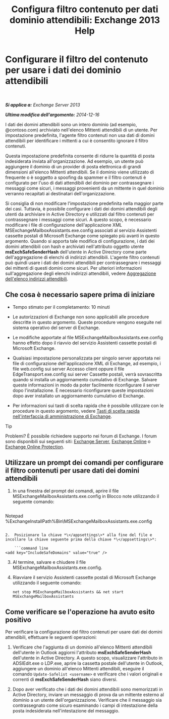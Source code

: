 ﻿---
title: 'Configura filtro contenuto per dati dominio attendibili: Exchange 2013 Help'
TOCTitle: Configurare il filtro del contenuto per usare i dati dei dominio attendibili
ms:assetid: 1ee2b663-b4f3-4fef-8954-986f2d820924
ms:mtpsurl: https://technet.microsoft.com/it-it/library/Dn467930(v=EXCHG.150)
ms:contentKeyID: 59634572
ms.date: 01/04/2018
mtps_version: v=EXCHG.150
ms.translationtype: HT
---

# Configurare il filtro del contenuto per usare i dati dei dominio attendibili

 

_**Si applica a:** Exchange Server 2013_

_**Ultima modifica dell'argomento:** 2014-12-16_

I dati dei domini attendibili sono un intero dominio (ad esempio, @contoso.com) archiviato nell'elenco Mittenti attendibili di un utente. Per impostazione predefinita, l'agente filtro contenuti non usa dati di domini attendibili per identificare i mittenti a cui è consentito ignorare il filtro contenuti.

Questa impostazione predefinita consente di ridurre la quantità di posta indesiderata inviata all'organizzazione. Ad esempio, un utente può aggiungere il dominio di un provider di posta elettronica di grandi dimensioni all'elenco Mittenti attendibili. Se il dominio viene utilizzato di frequente o è soggetto a spoofing da spammer e il filtro contenuti è configurato per l'uso di dati attendibili del dominio per contrassegnare i messaggi come sicuri, i messaggi provenienti da un mittente in quel dominio verranno recapitati ai destinatari dell'organizzazione.

Si consiglia di non modificare l'impostazione predefinita nella maggior parte dei casi. Tuttavia, è possibile configurare i dati dei domini attendibili degli utenti da archiviare in Active Directory e utilizzati dal filtro contenuti per contrassegnare i messaggi come sicuri. A questo scopo, è necessario modificare i file di configurazione dell'applicazione XML MSExchangeMailboxAssistants.exe.config associati al servizio Assistenti cassette postali di Microsoft Exchange come spiegato più avanti in questo argomento. Quando si apporta tale modifica di configurazione, i dati dei domini attendibili con hash e archiviati nell'attributo oggetto utente **msExchSafeSenderHash** dell'utente in Active Directory come parte dell'aggregazione di elenchi di indirizzi attendibili. L'agente filtro contenuti può quindi usare i dati dei domini attendibili per contrassegnare i messaggi dei mittenti di questi domini come sicuri. Per ulteriori informazioni sull'aggregazione degli elenchi indirizzi attendibili, vedere [Aggregazione dell'elenco indirizzi attendibili](safelist-aggregation-exchange-2013-help.md).

## Che cosa è necessario sapere prima di iniziare

  - Tempo stimato per il completamento: 10 minuti

  - Le autorizzazioni di Exchange non sono applicabili alle procedure descritte in questo argomento. Queste procedure vengono eseguite nel sistema operativo del server di Exchange.

  - Le modifiche apportate al file MSExchangeMailboxAssistants.exe.config hanno effetto dopo il riavvio del servizio Assistenti cassette postali di Microsoft Exchange.

  - Qualsiasi impostazione personalizzata per singolo server apportata nei file di configurazione dell'applicazione XML di Exchange, ad esempio, i file web.config sui server Accesso client oppure il file EdgeTransport.exe.config sui server Cassette postali, verrà sovrascritta quando si installa un aggiornamento cumulativo di Exchange. Salvare queste informazioni in modo da poter facilmente riconfigurare il server dopo l'installazione. È necessario riconfigurare queste impostazioni dopo aver installato un aggiornamento cumulativo di Exchange.

  - Per informazioni sui tasti di scelta rapida che è possibile utilizzare con le procedure in questo argomento, vedere [Tasti di scelta rapida nell'interfaccia di amministrazione di Exchange](keyboard-shortcuts-in-the-exchange-admin-center-exchange-online-protection-help.md).


> [!TIP]
> Problemi? È possibile richiedere supporto nei forum di Exchange. I forum sono disponibili sui seguenti siti: <A href="https://go.microsoft.com/fwlink/p/?linkid=60612">Exchange Server</A>, <A href="https://go.microsoft.com/fwlink/p/?linkid=267542">Exchange Online</A> o <A href="https://go.microsoft.com/fwlink/p/?linkid=285351">Exchange Online Protection</A>.



## Utilizzare un prompt dei comandi per configurare il filtro contenuti per usare dati dei domini attendibili

1.  In una finestra del prompt dei comandi, aprire il file MSExchangeMailboxAssistants.exe.config in Blocco note utilizzando il seguente comando:
    
    ```powershell
Notepad %ExchangeInstallPath%Bin\MSExchangeMailboxAssistants.exe.config
```

2.  Posizionare la chiave *\</appsettings\>* alla fine del file e incollare la chiave seguente prima della chiave *\</appsettings\>*:
    
    ```command line
<add key="IncludeSafeDomains" value="true" />
```

3.  Al termine, salvare e chiudere il file MSExchangeMailboxAssistants.exe.config.

4.  Riavviare il servizio Assistenti cassette postali di Microsoft Exchange utilizzando il seguente comando:
    
        net stop MSExchangeMailboxAssistants && net start MSExchangeMailboxAssistants

## Come verificare se l'operazione ha avuto esito positivo

Per verificare la configurazione del filtro contenuti per usare dati dei domini attendibili, effettuare le seguenti operazioni:

1.  Verificare che l'aggiunta di un dominio all'elenco Mittenti attendibili dell'utente in Outlook aggiorni l'attributo **msExchSafeSenderHash** dell'utente in Active Directory. A questo scopo, visualizzare l'attributo in ADSIEdit.exe o LDP.exe, aprire la cassetta postale dell'utente in Outlook, aggiungere un dominio all'elenco Mittenti attendibili, eseguire il comando `Update-Safelist <username>` e verificare che i valori originali e correnti di **msExchSafeSenderHash** siano diversi.

2.  Dopo aver verificato che i dati dei domini attendibili sono memorizzati in Active Directory, inviare un messaggio di prova da un mittente esterno al dominio a un utente dell'organizzazione. Verificare che il messaggio sia contrassegnato come sicuro esaminando i campi di intestazione della posta indesiderata nell'intestazione del messaggio.

